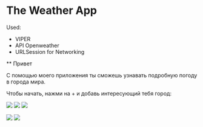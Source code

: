 # The Weather App #

Used:

* VIPER
* API Openweather
* URLSession for Networking

** Привет

С помощью моего приложения ты сможешь узнавать подробную погоду в города мира.

Чтобы начать, нажми на + и добавь интересующий тебя город:

![](https://s1.hostingkartinok.com/uploads/images/2021/12/d6d4ad90dce42f65715ebfaa9dc058aa.jpg)
![](https://s1.hostingkartinok.com/uploads/images/2021/12/4257e2e2ed929e92be0a9675b7baa3dc.jpg)
![](https://s1.hostingkartinok.com/uploads/images/2021/12/bcd777a2e9de621a6dba7fff23e24e19.jpg)




![](https://s1.hostingkartinok.com/uploads/images/2021/12/796aae33eee708e796edfee2261ee832.jpg) 
![](https://s1.hostingkartinok.com/uploads/images/2021/12/b8c8229ae47ad82ff42e58763196c866.jpg) 


